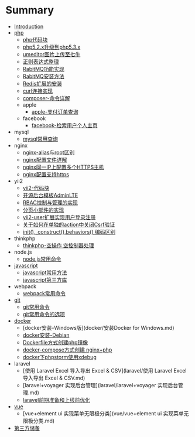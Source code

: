 # Summary

* [Introduction](README.md)
* [php](php.md)
  * [php代码块](php/php代码块.md)
  * [php5.2.x升级到php5.3.x](php/php5.2.x升级到php5.3.x.md)
  * [umeditor图片上传至七牛](php/umeditor图片上传至七牛.md)
  * [正则表达式整理](php/正则表达式整理.md)
  * [RabitMQ功能实现](php/rabbitmq功能实现.md)
  * [RabitMQ安装方法](php/rabbitmq安装方法.md)
  * [Redis扩展的安装](php/redis扩展的安装.md)
  * [curl连接实现](php/curl连接实现.md)
  * [composer-命令详解](php/composer常用命令.md)
  * apple
    * [apple-支付订单查询](php/apple/apple支付订单查询.md)
  * facebook
    * [facebook-检索用户个人主页](php/facebook/facebook检索用户个人主页.md)
* mysql
  * [mysql常用查询](mysql/mysql常用查询.md)
* nginx
  * [nginx-alias与root区别](nginx/nginx-alias与root区别.md)
  * [nginx配置文件详解](nginx/nginx配置文件详解.md)
  * [nginx同一IP上配置多个HTTPS主机](nginx/nginx同一IP配置多个https主机.md)
  * [nginx配置支持https](nginx/nginx配置支持https.md)
* yii2
  * [yii2-代码块](yii2/yii2代码块.md)
  * [开源后台模板AdminLTE](yii2/使用开源后台模板adminlte.md)
  * [RBAC控制与管理的实现](yii2/后台实现rbac权限管理方法.md)
  * [分页小部件的实现](yii2/分页小部件的实现.md)
  * [yii2-user扩展实现用户登录注册](yii2/yii2-user扩展实现用户登录注册.md)
  * [关于如何在单独的action中关闭Csrf验证](yii2/在单独的action中关闭csrf验证.md)
  * [init\(\),\_construct\(\),behaviors\(\) 编码区别](yii2/init%28%29,_construct%28%29,behaviors%28%29编码区别.md)
* thinkphp
  * [thinkphp-空操作 空控制器处理](thinkphp/thinkphp-空操作-空控制器处理.md)
* node.js
  * [node.js常用命令](node.js/Node.js-常用命令.md)
* [javascript](javascript.md)
  * [javascript常用方法](javascript/javascript常用方法.md)
  * [javascript第三方库](javascript/javascript第三方库.md)
* webpack
  * [webpack常用命令](webpack/webpack-常用命令.md)
* [git](git.md)
  * [git常用命令](git/git常用命令.md)
  * [git常用命令的选项](git/git常用命令选项.md)
* [docker](docker.md)
  * [docker安装-Windows版](docker/安装Docker for Windows.md)
  * [docker安装-Debian](docker/docker安装-debian.md)
  * [Dockerfile方式创建php镜像](docker/dockerfile创建镜像.md)
  * [docker-compose方式创建 nginx+php](docker/docker-compose方式创建nginx+php.md)
  * [docker下phpstorm使用xdebug](docker/docker下phpstorm使用xdebug.md)
* laravel
  * [使用 Laravel Excel 导入导出 Excel & CSV](laravel/使用 Laravel Excel 导入导出 Excel & CSV.md)
  * [laravel+voyager 实现后台管理](laravel/laravel+voyager 实现后台管理.md)
  * [laravel前期准备和上线前优化](laravel/laravel前期准备和上线前优化.md)
* [vue](vue.md)
  * [vue+element ui 实现菜单无限极分类](vue/vue+element ui 实现菜单无限极分类.md)
* [第三方储备](third_party_reserves/第三方储备.md)

